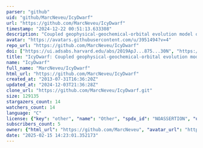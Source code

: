 ```yaml
---
parser: "github"
uid: "github/MarcNeveu/IcyDwarf"
url: "https://github.com/MarcNeveu/IcyDwarf"
timestamp: "2024-12-22 00:51:13.633308"
description: "Coupled geophysical-geochemical-orbital evolution model of icy worlds."
avatar: "https://avatars.githubusercontent.com/u/3951494?v=4"
repo_url: "https://github.com/MarcNeveu/IcyDwarf"
doi: ["https://ui.adsabs.harvard.edu/abs/2019ApJ...875...30N", "https://ui.adsabs.harvard.edu/abs/2024ascl.soft11029N/abstract"]
title: "IcyDwarf: Coupled geophysical-geochemical-orbital evolution model of icy worlds"
name: "IcyDwarf"
full_name: "MarcNeveu/IcyDwarf"
html_url: "https://github.com/MarcNeveu/IcyDwarf"
created_at: "2013-07-31T16:36:20Z"
updated_at: "2024-12-03T21:36:28Z"
clone_url: "https://github.com/MarcNeveu/IcyDwarf.git"
size: 129135
stargazers_count: 14
watchers_count: 14
language: "C"
license: {"key": "other", "name": "Other", "spdx_id": "NOASSERTION", "url": null, "node_id": "MDc6TGljZW5zZTA="}
subscribers_count: 5
owner: {"html_url": "https://github.com/MarcNeveu", "avatar_url": "https://avatars.githubusercontent.com/u/3951494?v=4", "login": "MarcNeveu", "type": "User"}
date: "2025-02-15 14:23:01.352173"
---
```

